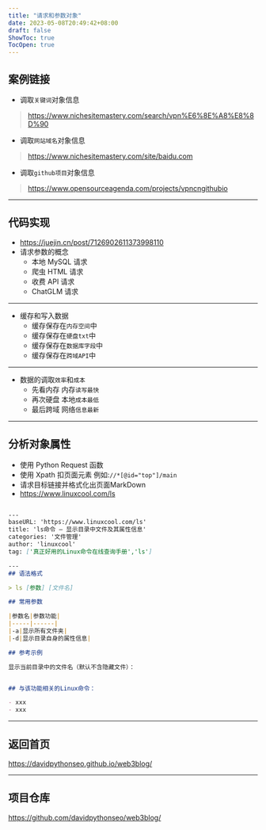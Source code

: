 ```yaml
---
title: "请求和参数对象"
date: 2023-05-08T20:49:42+08:00
draft: false
ShowToc: true
TocOpen: true
---
```


## 案例链接

- 调取`关键词`对象信息
> https://www.nichesitemastery.com/search/vpn%E6%8E%A8%E8%8D%90

- 调取`网站域名`对象信息
> https://www.nichesitemastery.com/site/baidu.com

- 调取`github项目`对象信息
>https://www.opensourceagenda.com/projects/vpncngithubio
---
## 代码实现

- https://juejin.cn/post/7126902611373998110
- 请求参数的概念
  - 本地 MySQL 请求
  - 爬虫 HTML 请求
  - 收费 API 请求
  - ChatGLM 请求
---
- 缓存和写入数据
  - 缓存保存在`内存空间`中
  - 缓存保存在`硬盘txt`中
  - 缓存保存在`数据库字段`中
  - 缓存保存在`跨域API`中
---
- 数据的调取`效率`和`成本`
  - 先看内存 内存`读写最快`
  - 再次硬盘 本地`成本最低`
  - 最后跨域 网络`信息最新`
---
## 分析对象属性

- 使用 Python Request 函数
- 使用 Xpath 扣页面元素 例如:`//*[@id="top"]/main`
- 请求目标链接并格式化出页面MarkDown
- https://www.linuxcool.com/ls

```markdown

---
baseURL: 'https://www.linuxcool.com/ls'
title: 'ls命令 – 显示目录中文件及其属性信息'
categories: '文件管理'
author: 'linuxcool'
tag: ['真正好用的Linux命令在线查询手册','ls']

---
## 语法格式

> ls [参数] [文件名]

## 常用参数

|参数名|参数功能|
|-----|------|
|-a|显示所有文件夹|
|-d|显示目录自身的属性信息|

## 参考示例

显示当前目录中的文件名（默认不含隐藏文件）：


## 与该功能相关的Linux命令：

- xxx
- xxx
```
---
## 返回首页
https://davidpythonseo.github.io/web3blog/

---
## 项目仓库
https://github.com/davidpythonseo/web3blog/